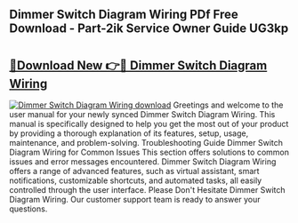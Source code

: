 ## Dimmer Switch Diagram Wiring PDf Free Download - Part-2ik Service Owner Guide UG3kp

# <h2><a href="http://dfkek1.blite.top/?on=Dimmer+Switch+Diagram+Wiring">🔗Download New 👉🔴 Dimmer Switch Diagram Wiring</a></h2>

[![Dimmer Switch Diagram Wiring download](https://i.imgur.com/lujVjoI.png)](http://dfkek1.blite.top/?on=Dimmer+Switch+Diagram+Wiring)
Greetings and welcome to the user manual for your newly synced Dimmer Switch Diagram Wiring. This manual is specifically designed to help you get the most out of your product by providing a thorough explanation of its features, setup, usage, maintenance, and problem-solving. Troubleshooting Guide Dimmer Switch Diagram Wiring for Common Issues This section offers solutions to common issues and error messages encountered. Dimmer Switch Diagram Wiring offers a range of advanced features, such as virtual assistant, smart notifications, customizable shortcuts, and automated tasks, all easily controlled through the user interface. Please Don't Hesitate Dimmer Switch Diagram Wiring. Our customer support team is ready to answer your questions.
